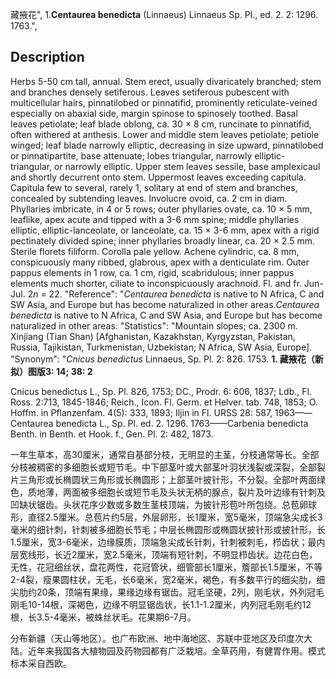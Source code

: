 藏掖花",
1.**Centaurea benedicta** (Linnaeus) Linnaeus Sp. Pl., ed. 2. 2: 1296. 1763.",

## Description
Herbs 5-50 cm tall, annual. Stem erect, usually divaricately branched; stem and branches densely setiferous. Leaves setiferous pubescent with multicellular hairs, pinnatilobed or pinnatifid, prominently reticulate-veined especially on abaxial side, margin spinose to spinosely toothed. Basal leaves petiolate; leaf blade oblong, ca. 30 × 8 cm, runcinate to pinnatifid, often withered at anthesis. Lower and middle stem leaves petiolate; petiole winged; leaf blade narrowly elliptic, decreasing in size upward, pinnatilobed or pinnatipartite, base attenuate; lobes triangular, narrowly elliptic-triangular, or narrowly elliptic. Upper stem leaves sessile, base amplexicaul and shortly decurrent onto stem. Uppermost leaves exceeding capitula. Capitula few to several, rarely 1, solitary at end of stem and branches, concealed by subtending leaves. Involucre ovoid, ca. 2 cm in diam. Phyllaries imbricate, in 4 or 5 rows; outer phyllaries ovate, ca. 10 × 5 mm, leaflike, apex acute and tipped with a 3-6 mm spine; middle phyllaries elliptic, elliptic-lanceolate, or lanceolate, ca. 15 × 3-6 mm, apex with a rigid pectinately divided spine; inner phyllaries broadly linear, ca. 20 × 2.5 mm. Sterile florets filiform. Corolla pale yellow. Achene cylindric, ca. 8 mm, conspicuously many ribbed, glabrous, apex with a denticulate rim. Outer pappus elements in 1 row, ca. 1 cm, rigid, scabridulous; inner pappus elements much shorter, ciliate to inconspicuously arachnoid. Fl. and fr. Jun-Jul. 2*n* = 22.
  "Reference": "*Centaurea benedicta* is native to N Africa, C and SW Asia, and Europe but has become naturalized in other areas.*Centaurea benedicta* is native to N Africa, C and SW Asia, and Europe but has become naturalized in other areas.
  "Statistics": "Mountain slopes; ca. 2300 m. Xinjiang (Tian Shan) [Afghanistan, Kazakhstan, Kyrgyzstan, Pakistan, Russia, Tajikistan, Turkmenistan, Uzbekistan; N Africa, SW Asia, Europe].
  "Synonym": "*Cnicus benedictus* Linnaeus, Sp. Pl. 2: 826. 1753.
**1. 藏掖花（新拟）图版3: 14; 38: 2**

Cnicus benedictus L., Sp. Pl. 826, 1753; DC., Prodr. 6: 606, 1837; Ldb., Fl. Ross. 2:713, 1845-1846; Reich., Icon. Fl. Germ. et Helver. tab. 748, 1853; O. Hoffm. in Pflanzenfam. 4(5): 333, 1893; Iljin in Fl. URSS 28: 587, 1963——Centaurea benedicta L., Sp. Pl. ed. 2. 1296. 1763——Carbenia benedicta Benth. in Benth. et Hook. f., Gen. Pl. 2: 482, 1873.

一年生草本，高30厘米，通常自基部分枝，无明显的主茎，分枝通常等长。全部分枝被稠密的多细胞长或短节毛。中下部茎叶或大部茎叶羽状浅裂或深裂，全部裂片三角形或长椭圆状三角形或长椭圆形；上部茎叶披针形，不分裂。全部叶两面绿色，质地薄，两面被多细胞长或短节毛及头状无柄的腺点，裂片及叶边缘有针刺及凹缺状锯齿。头状花序少数或多数生茎枝顶端，为披针形苞叶所包绕。总苞卵球形，直径2.5厘米。总苞片约5层，外层卵形，长1厘米，宽5毫米，顶端急尖成长3毫米的细针刺，针刺被多细胞长节毛；中层长椭圆形或椭圆状披针形或披针形，长1.5厘米，宽3-6毫米，边缘膜质，顶端急尖成长针刺，针刺被刺毛，栉齿状；最内层宽线形，长近2厘米，宽2.5毫米，顶端有短针刺，不明显栉齿状。边花白色，无性，花冠细丝状，盘花两性，花冠管状，细管部长1厘米，簷部长1.5厘米，不等2-4裂，瘦果圆柱状，无毛，长6毫米，宽2毫米，褐色，有多数平行的细尖肋，细尖肋约20条，顶端有果缘，果缘边缘有锯齿。冠毛坚硬，2列，刚毛状，外列冠毛刚毛10-14根，深褐色，边缘不明显锯齿状，长1.1-1.2厘米，内列冠毛刚毛约12根，长3.5-4毫米，被蛛丝状毛。花果期6-7月。

分布新疆（天山等地区）。也广布欧洲、地中海地区、苏联中亚地区及印度次大陆。近年来我国各大植物园及药物园都有广泛栽培。全草药用，有健胃作用。模式标本采自西欧。
